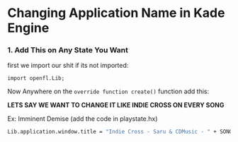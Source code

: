 # Changing Application Name in Kade Engine

### 1. Add This on Any State You Want
first we import our shit if its not imported:

`import openfl.Lib;`

Now Anywhere on the `override function create()` function add this:

**LETS SAY WE WANT TO CHANGE IT LIKE INDIE CROSS ON EVERY SONG**

Ex: Imminent Demise (add the code in playstate.hx)
```haxe
Lib.application.window.title = "Indie Cross - Saru & CDMusic - " + SONG.song + "[" + CoolUtil.difficultyString() + "]";
```